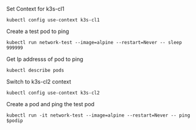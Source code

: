 Set Context for k3s-cl1
```
kubectl config use-context k3s-cl1
```
Create a test pod to ping
```
kubectl run network-test --image=alpine --restart=Never -- sleep 999999
```

Get Ip addresss of pod to ping
```
kubectl describe pods
```

Switch to k3s-cl2 context
```
kubectl config use-context k3s-cl2
```
Create a pod and ping the test pod
```
kubectl run -it network-test --image=alpine --restart=Never -- ping $podip
```